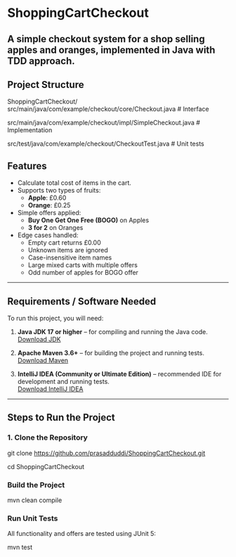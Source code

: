 # ShoppingCartCheckout

A simple checkout system for a shop selling **apples** and **oranges**, implemented in Java with **TDD approach**.
---
## Project Structure
ShoppingCartCheckout/
 src/main/java/com/example/checkout/core/Checkout.java          # Interface

 src/main/java/com/example/checkout/impl/SimpleCheckout.java    # Implementation

 src/test/java/com/example/checkout/CheckoutTest.java           # Unit tests
 
## Features

- Calculate total cost of items in the cart.
- Supports two types of fruits:
  - **Apple**: £0.60
  - **Orange**: £0.25
- Simple offers applied:
  - **Buy One Get One Free (BOGO)** on Apples
  - **3 for 2** on Oranges
- Edge cases handled:
  - Empty cart returns £0.00
  - Unknown items are ignored
  - Case-insensitive item names
  - Large mixed carts with multiple offers
  - Odd number of apples for BOGO offer

---

## Requirements / Software Needed

To run this project, you will need:

1. **Java JDK 17 or higher** – for compiling and running the Java code.  
   [Download JDK](https://www.oracle.com/java/technologies/javase/jdk17-archive-downloads.html)  

2. **Apache Maven 3.6+** – for building the project and running tests.  
   [Download Maven](https://maven.apache.org/download.cgi)  

3. **IntelliJ IDEA (Community or Ultimate Edition)** – recommended IDE for development and running tests.  
   [Download IntelliJ IDEA](https://www.jetbrains.com/idea/download/)

---

## Steps to Run the Project

### 1. Clone the Repository

git clone https://github.com/prasadduddi/ShoppingCartCheckout.git

cd ShoppingCartCheckout

### Build the Project

mvn clean compile

### Run Unit Tests
All functionality and offers are tested using JUnit 5:

mvn test